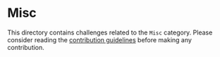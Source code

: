 # Misc

This directory contains challenges related to the `Misc` category. Please consider reading the [contribution guidelines](../CONTRIBUTING.md) before making any contribution.
